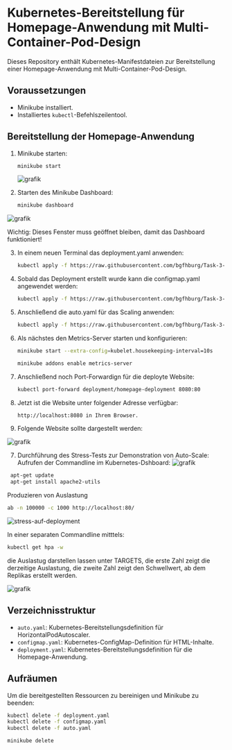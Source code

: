 # Kubernetes-Bereitstellung für Homepage-Anwendung mit Multi-Container-Pod-Design

Dieses Repository enthält Kubernetes-Manifestdateien zur Bereitstellung einer Homepage-Anwendung mit Multi-Container-Pod-Design.

## Voraussetzungen

- Minikube installiert.
- Installiertes `kubectl`-Befehlszeilentool.

## Bereitstellung der Homepage-Anwendung

1. Minikube starten:
    ```bash
    minikube start
    ```
   ![grafik](https://github.com/bgfhburg/Task-3-Kubernetes-Current-Topic/assets/133404114/6247b2df-4e2c-4d65-96ec-d221bd9ebb23)

2. Starten des Minikube Dashboard:
    ```bash
    minikube dashboard
    ```
![grafik](https://github.com/bgfhburg/Task-3-Kubernetes-Current-Topic/assets/133404114/846b7e4c-f639-444d-9542-44b08466ba0b)

Wichtig: Dieses Fenster muss geöffnet bleiben, damit das Dashboard funktioniert!

3. In einem neuen Terminal das deployment.yaml anwenden:

    ```bash
    kubectl apply -f https://raw.githubusercontent.com/bgfhburg/Task-3-Kubernetes-Current-Topic/main/deployment.yaml
    ```

3. Sobald das Deployment erstellt wurde kann die configmap.yaml angewendet werden:

    ```bash
    kubectl apply -f https://raw.githubusercontent.com/bgfhburg/Task-3-Kubernetes-Current-Topic/main/configmap.yaml
    ```

4. Anschließend die auto.yaml für das Scaling anwenden:

    ```bash
    kubectl apply -f https://raw.githubusercontent.com/bgfhburg/Task-3-Kubernetes-Current-Topic/main/auto.yaml
    ```
    
5. Als nächstes den Metrics-Server starten und konfigurieren:

    ```bash
    minikube start --extra-config=kubelet.housekeeping-interval=10s
    ```

    ```bash
    minikube addons enable metrics-server
    ```

4. Anschließend noch Port-Forwardign für die deployte Website:

    ```bash
    kubectl port-forward deployment/homepage-deployment 8080:80
    ```
5. Jetzt ist die Website unter folgender Adresse verfügbar:

   ```bash
   http://localhost:8080 in Ihrem Browser.
    ```

7. Folgende Website sollte dargestellt werden:

![grafik](https://github.com/bgfhburg/Task-3-Kubernetes-Current-Topic/assets/133404114/f924352b-8933-48ed-bd09-275fc0113510)

7. Durchführung des Stress-Tests zur Demonstration von Auto-Scale:
Aufrufen der Commandline im Kubernetes-Dshboard:
![grafik](https://github.com/bgfhburg/Task-3-Kubernetes-Current-Topic/assets/133404114/419b4e61-2945-4534-ae67-07ac9bd9ee45)
  ```bash
   apt-get update
   apt-get install apache2-utils
  ```
Produzieren von Auslastung

   ```bash
   ab -n 100000 -c 1000 http://localhost:80/
   ```
![stress-auf-deployment](https://github.com/bgfhburg/Task-3-Kubernetes-Current-Topic/assets/133404114/90e21fe8-2ce8-482b-8349-2857550e7eb7)

In einer separaten Commandline mitttels:

   ```bash
   kubectl get hpa -w
   ```
die Auslastug darstellen lassen unter TARGETS, die erste Zahl zeigt die derzeitige Auslastung,
die zweite Zahl zeigt den Schwellwert, ab dem Replikas erstellt werden.

![grafik](https://github.com/bgfhburg/Task-3-Kubernetes-Current-Topic/assets/133404114/71a06242-aa37-4f0a-9af0-a029f69b49df)

    
## Verzeichnisstruktur

- `auto.yaml`: Kubernetes-Bereitstellungsdefinition für HorizontalPodAutoscaler.
- `configmap.yaml`: Kubernetes-ConfigMap-Definition für HTML-Inhalte.
- `deployment.yaml`: Kubernetes-Bereitstellungsdefinition für die Homepage-Anwendung.




## Aufräumen

Um die bereitgestellten Ressourcen zu bereinigen und Minikube zu beenden:

```bash
kubectl delete -f deployment.yaml
kubectl delete -f configmap.yaml
kubectl delete -f auto.yaml
```
```bash
minikube delete
```
